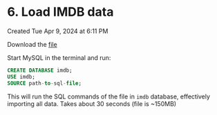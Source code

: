 # 6. Load IMDB data
Created Tue Apr 9, 2024 at 6:11 PM


Download the [file](https://drive.google.com/file/d/1VkbxhqhXtqxlNXUEhlc0Rzl8Rhudjm84/view?usp=sharing)

Start MySQL in the terminal and run:
```sql
CREATE DATABASE imdb;
USE imdb;
SOURCE path-to-sql-file;
```

This will run the SQL commands of the file in `imdb` database, effectively importing all data.
Takes about 30 seconds (file is ~150MB)